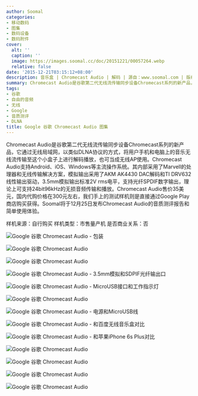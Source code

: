 ```yaml
---
author: Soomal
categories:
- 移动数码
- 图集
- 数码设备
- 数码附件
cover:
  alt: ''
  caption: ''
  image: https://images.soomal.cc/doc/20151221/00057264.webp
  relative: false
date: '2015-12-21T03:15:12+08:00'
description: 音乐盒 | Chromecast Audio | 解码 | 源自：www.soomal.com | 版权：原创 |  平均/总评分：09.67/58
summary: Chromecast Audio是谷歌第二代无线流传输同步设备Chromecast系列的新产品，它通过无线局域网，以类似DLNA协议的方式，将用户手机和电脑上的音乐无线流传输至这个小盒子上进行解码播放，也可当成无线AP使用，和百度音乐盒等产品功能类似，理论上可支持24bit96kHz的无损音频传输。
tags:
- 谷歌
- 自由的音频
- 无线
- Google
- 音质测评
- DLNA
title: Google 谷歌 Chromecast Audio 图集
---
```


Chromecast Audio是谷歌第二代无线流传输同步设备Chromecast系列的新产品，它通过无线局域网，以类似DLNA协议的方式，将用户手机和电脑上的音乐无线流传输至这个小盒子上进行解码播放，也可当成无线AP使用。Chromecast Audio支持Android、iOS、Windows等主流操作系统。其内部采用了Marvell的处理器和无线传输解决方案，模拟输出采用了AKM AK4430 DAC解码和TI DRV632线性输出驱动，3.5mm模拟输出标准2V rms电平，支持光纤SPDIF数字输出，理论上可支持24bit96kHz的无损音频传输和播放。Chromecast Audio售价35美元，国内代购价格在300元左右，我们手上的测试样机则是直接通过Google Play商店购买获得。Soomal将于12月25日发布Chromecast Audio的音质测评报告和简单使用体验。



样机来源：自行购买
样机类型：市售量产机
是否商业关系：否



![Google 谷歌 Chromecast Audio - 包装](https://images.soomal.cc/doc/20151221/00057251.webp)



![Google 谷歌 Chromecast Audio](https://images.soomal.cc/doc/20151221/00057252.webp)



![Google 谷歌 Chromecast Audio](https://images.soomal.cc/doc/20151221/00057253.webp)



![Google 谷歌 Chromecast Audio - 3.5mm模拟和SDPIF光纤输出口](https://images.soomal.cc/doc/20151221/00057254.webp)



![Google 谷歌 Chromecast Audio - MicroUSB接口和工作指示灯](https://images.soomal.cc/doc/20151221/00057255.webp)



![Google 谷歌 Chromecast Audio](https://images.soomal.cc/doc/20151221/00057256.webp)



![Google 谷歌 Chromecast Audio - 电源和MicroUSB线](https://images.soomal.cc/doc/20151221/00057257.webp)



![Google 谷歌 Chromecast Audio - 和百度无线音乐盒对比](https://images.soomal.cc/doc/20151221/00057258.webp)



![Google 谷歌 Chromecast Audio - 和苹果iPhone 6s Plus对比](https://images.soomal.cc/doc/20151221/00057259.webp)



![Google 谷歌 Chromecast Audio](https://images.soomal.cc/doc/20151221/00057260.webp)



![Google 谷歌 Chromecast Audio](https://images.soomal.cc/doc/20151221/00057261.webp)



![Google 谷歌 Chromecast Audio](https://images.soomal.cc/doc/20151221/00057262.webp)



![Google 谷歌 Chromecast Audio](https://images.soomal.cc/doc/20151221/00057263.webp)